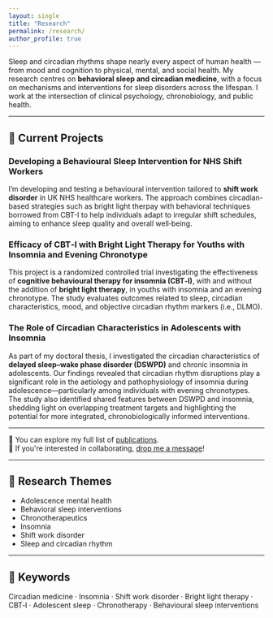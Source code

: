 ```yaml
---
layout: single
title: "Research"
permalink: /research/
author_profile: true
---
```

Sleep and circadian rhythms shape nearly every aspect of human health — from mood and cognition to physical, mental, and social health.
My research centres on **behavioral sleep and circadian medicine**, with a focus on mechanisms and interventions for sleep disorders across the lifespan. I work at the intersection of clinical psychology, chronobiology, and public health.

---
## 🔬 Current Projects

<div class="project-block">
<h3>Developing a Behavioural Sleep Intervention for NHS Shift Workers</h3>
  <p>
    I’m developing and testing a behavioural intervention tailored to <strong>shift work disorder</strong> in UK NHS healthcare workers. The approach combines circadian-based strategies such as bright light therpay with behavioral techniques borrowed from CBT-I to help individuals adapt to irregular shift schedules, aiming to enhance sleep quality and overall well‑being.
  </p>
</div>

<div class="project-block">
<h3>Efficacy of CBT‑I with Bright Light Therapy for Youths with Insomnia and Evening Chronotype</h3>
  <p>
     This project is a randomized controlled trial investigating the effectiveness of <strong>cognitive behavioural therapy for insomnia (CBT‑I)</strong>, with and without the addition of <strong>bright light therapy</strong>, in youths with insomnia and an evening chronotype. The study evaluates outcomes related to sleep, circadian characteristics, mood, and objective circadian rhythm markers (i.e., DLMO).
  </p>
</div>

<div class="project-block">
<h3>The Role of Circadian Characteristics in Adolescents with Insomnia</h3>
  <p>
  As part of my doctoral thesis, I investigated the circadian characteristics of <strong>delayed sleep–wake phase disorder (DSWPD)</strong> and chronic insomnia in adolescents. Our findings revealed that circadian rhythm disruptions play a significant role in the aetiology and pathophysiology of insomnia during adolescence—particularly among individuals with evening chronotypes. The study also identified shared features between DSWPD and insomnia, shedding light on overlapping treatment targets and highlighting the potential for more integrated, chronobiologically informed interventions.
  </p>
</div>

---
📖 You can explore my full list of [publications](/publications/).  
🤝 If you're interested in collaborating, [drop me a message](mailto:forrestcheungtw@gmail.com)!

---
## 🧩 Research Themes
- Adolescence mental health
- Behavioral sleep interventions
- Chronotherapeutics
- Insomnia
- Shift work disorder
- Sleep and circadian rhythm

---
## 🔑 Keywords
Circadian medicine · Insomnia · Shift work disorder · Bright light therapy · CBT‑I · Adolescent sleep · Chronotherapy · Behavioural sleep interventions
